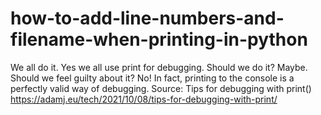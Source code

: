 # how-to-add-line-numbers-and-filename-when-printing-in-python
We all do it. Yes we all use print for debugging. Should we do it? Maybe. Should we feel guilty about it? No!  In fact, printing to the console is a perfectly valid way of debugging. Source: Tips for debugging with print() https://adamj.eu/tech/2021/10/08/tips-for-debugging-with-print/
